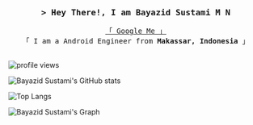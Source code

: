 <!-- Intro  -->
<h3 align="center">
        <samp>&gt; Hey There!, I am
                <b>Bayazid Sustami M N</b>
        </samp>
</h3>

<p align="center"> 
  <samp>
    <a href="https://www.google.com/search?q=bayazid+sustami">「 Google Me 」</a>
    <br>
    「 I am a Android Engineer from <b>Makassar, Indonesia</b> 」
    <br>
    <br>
  </samp>
</p>

![profile views](https://komarev.com/ghpvc/?username=bayazidsustami)

![Bayazid Sustami's GitHub stats](https://github-readme-stats.vercel.app/api?username=bayazidsustami&count_private=true&show_icons=true&theme=dark)

![Top Langs](https://github-readme-stats.vercel.app/api/top-langs/?username=bayazidsustami&layout=compact&theme=dark)

![Bayazid Sustami's Graph](https://github-readme-activity-graph.vercel.app/graph?username=bayazidsustami&custom_title=Bayazid%20Sustami's%20GitHub%20Activity%20Graph&bg_color=0D1117&color=7F3FBF&line=7F3FBF&point=7F3FBF&area_color=FFFFFF&title_color=FFFFFF&area=true)
